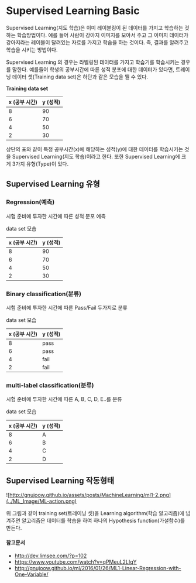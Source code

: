 Supervised Learning Basic
==========================
Supervised Learning(지도 학습)은 이미 레이블링이 된 데이터를 가지고 학습하는 것하는 학습방법이다. 예를 들어 사람이 강아지 이미지를 모아서 주고 그 이미지 데이터가 강아지라는 레이블이 달려있는 자료를 가지고 학습을 하는 것이다. 즉, 결과를 알려주고 학습을 시키는 방법이다.

Supervised Learning 의 경우는 라벨링된 데이터를 가지고 학습기를 학습시키는 경우를 말한다. 예를들어 학생의 공부시간에 따른 성적 분포에 대한 데이터가 있다면, 트레이닝 데이터 셋(Training data set)은 하단과 같은 모습을 뛸 수 있다.

__Training data set__

x (공부 시간) | y (성적)
---|---
8 | 90
6 | 70
4 | 50
2 | 30

상단의 표와 같이 특정 공부시간(x)에 해당하는 성적(y)에 대한 데이터를 학습시키는 것을 Supervised Learning(지도 학습)이라고 한다. 또한 Supervised Learning에 크게 3가지 유형(Type)이 있다.

## Supervised Learning 유형

### Regression(예측)
시험 준비에 투자한 시간에 따른 성적 분포 예측

data set 모습

x (공부 시간) | y (성적)
---|---
8 | 90
6 | 70
4 | 50
2 | 30

### Binary classification(분류)
시험 준비에 투자한 시간에 따른 Pass/Fail 두가지로 분류

data set 모습     

x (공부 시간) | y (성적)
---|---
8 | pass
6 | pass
4 | fail
2 | fail

### multi-label classification(분류)
시험 준비에 투자한 시간에 따른 A, B, C, D, E..를 분류

data set 모습

x (공부 시간) | y (성적)
---|---
8 | A
6 | B
4 | C
2 | D


## Supervised Learning 작동형태

![http://gnujoow.github.io/assets/posts/MachineLearning/ml1-2.png](../ML_Image/ML-action.png)

위 그림과 같이 training set(트레이닝 셋)을 Learning algorithm(학습 알고리즘)에 넘겨주면 알고리즘은 데이터를 학습을 하여 하나의 Hypothesis function(가설함수)를 만든다.


#### 참고문서

* http://dev.limsee.com/?p=102
* https://www.youtube.com/watch?v=qPMeuL2LIqY
* http://gnujoow.github.io/ml/2016/01/26/ML1-Linear-Regression-with-One-Variable/
